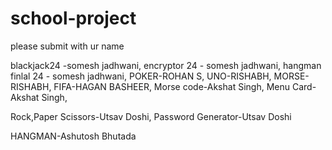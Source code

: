 # school-project
please submit with ur name

blackjack24 -somesh jadhwani,
encryptor 24 - somesh jadhwani, 
hangman finlal 24 - somesh jadhwani, 
POKER-ROHAN S,
UNO-RISHABH,
MORSE-RISHABH,
FIFA-HAGAN BASHEER,
Morse code-Akshat Singh,
Menu Card-Akshat Singh,

Rock,Paper Scissors-Utsav Doshi, 
Password Generator-Utsav Doshi

HANGMAN-Ashutosh Bhutada






